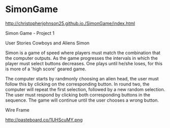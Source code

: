 # SimonGame

http://christopherjohnson25.github.io./SimonGame/index.html

Simon Game - Project 1

User Stories
Cowboys and Aliens Simon

Simon is a game of speed where players must match the combination that the computer outputs. As the game progresses the intervals in which the player must select buttons decreases. One plays until he/she loses, for this is more of a 'high score' geared game. 

The computer starts by randmonly choosing an alien head, the user must follow this by clicking on the corresponding button. In round two, the computer will repeat the first selection, followed by a new random selection. The user must respond by clicking both corresponding buttons in the sequence. The game will continue until the user chooses a wrong button.

Wire Frame

http://pasteboard.co/1UHScuMY.png

